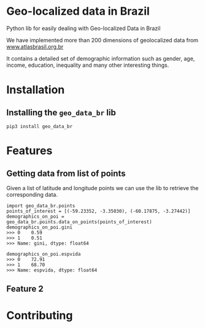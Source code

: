 # Geo-localized data in Brazil

Python lib for easily dealing with Geo-localized Data in Brazil

We have implemented more than 200 dimensions of geolocalized data from www.atlasbrasil.org.br

It contains a detailed set of demographic information such as gender, age, income, education, inequality and many other interesting things.

# Installation

## Installing the `geo_data_br` lib

    pip3 install geo_data_br

# Features

## Getting data from list of points

Given a list of latitude and longitude points we can use the lib to retrieve the corresponding data.

    import geo_data_br.points
    points_of_interest = [(-59.23352, -3.35030), (-60.17875, -3.27442)]
    demographics_on_poi = geo_data_br.points.data_on_points(points_of_interest)
    demographics_on_poi.gini
    >>> 0    0.59
    >>> 1    0.51
    >>> Name: gini, dtype: float64

    demographics_on_poi.espvida
    >>> 0    72.91
    >>> 1    68.70
    >>> Name: espvida, dtype: float64


## Feature 2

# Contributing
